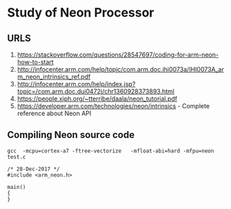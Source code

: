 # Study of Neon Processor
## URLS
1. https://stackoverflow.com/questions/28547697/coding-for-arm-neon-how-to-start
1. http://infocenter.arm.com/help/topic/com.arm.doc.ihi0073a/IHI0073A_arm_neon_intrinsics_ref.pdf
1. http://infocenter.arm.com/help/index.jsp?topic=/com.arm.doc.dui0472j/chr1360928373893.html
1. https://people.xiph.org/~tterribe/daala/neon_tutorial.pdf
1. https://developer.arm.com/technologies/neon/intrinsics  - Complete reference about Neon API

## Compiling Neon source code
```
gcc  -mcpu=cortex-a7 -ftree-vectorize   -mfloat-abi=hard -mfpu=neon test.c

/* 28-Dec-2017 */
#include <arm_neon.h>

main()
{
}
````
